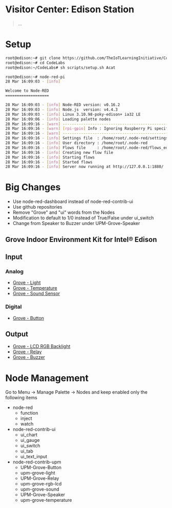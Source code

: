 # Visitor Center: Edison Station

> ...

# Setup

```sh
root@edison:~# git clone https://github.com/TheIoTLearningInitiative/CodeLabs.git
root@edison:~# cd CodeLabs
root@edison:~/CodeLabs# sh scripts/setup.sh Acat
```

```sh
root@edison:~# node-red-pi
28 Mar 16:09:03 - [info]

Welcome to Node-RED
===================

28 Mar 16:09:03 - [info] Node-RED version: v0.16.2
28 Mar 16:09:03 - [info] Node.js  version: v4.4.3
28 Mar 16:09:03 - [info] Linux 3.10.98-poky-edison+ ia32 LE
28 Mar 16:09:06 - [info] Loading palette nodes
28 Mar 16:09:16 - [warn] ------------------------------------------------------
28 Mar 16:09:16 - [warn] [rpi-gpio] Info : Ignoring Raspberry Pi specific node
28 Mar 16:09:16 - [warn] ------------------------------------------------------
28 Mar 16:09:16 - [info] Settings file  : /home/root/.node-red/settings.js
28 Mar 16:09:16 - [info] User directory : /home/root/.node-red
28 Mar 16:09:16 - [info] Flows file     : /home/root/.node-red/flows_edison.json
28 Mar 16:09:16 - [info] Creating new flow file
28 Mar 16:09:16 - [info] Starting flows
28 Mar 16:09:16 - [info] Started flows
28 Mar 16:09:16 - [info] Server now running at http://127.0.0.1:1880/
```

# Big Changes

- Use node-red-dashboard instead of node-red-contrib-ui
- Use github repositories
- Remove "Grove" and "ui" words from the Nodes
- Modification to default to 1/0 instead of True/False under ui_switch
- Change from Speaker to Buzzer under UPM-Grove-Speaker

## Grove Indoor Environment Kit for Intel® Edison

## Input

### Analog

- [Grove - Light](https://www.seeedstudio.com/Grove-Light-Sensor-p-746.html)
- [Grove - Temperature](http://wiki.seeed.cc/Grove-Temperature_Sensor_V1.2/)
- [Grove - Sound Sensor](http://wiki.seeed.cc/Grove-Sound_Sensor/)

### Digital

- [Grove - Button](https://www.seeedstudio.com/Grove-Button%28P%29-p-1243.html)

## Output

- [Grove - LCD RGB Backlight](https://www.seeedstudio.com/Grove-LCD-RGB-Backlight-p-1643.html)
- [Grove - Relay](https://www.seeedstudio.com/Grove-Relay-p-769.html)
- [Grove - Buzzer](https://www.seeedstudio.com/Grove-Buzzer-p-768.html)

# Node Management

Go to Menu -> Manage Palette -> Nodes and keep enabled only the following items

- node-red
  - function
  - inject
  - watch
- node-red-contrib-ui
  - ui_chart
  - ui_gauge
  - ui_switch
  - ui_tab
  - ui_text_input
- node-red-contrib-upm
  - UPM-Grove-Button
  - upm-grove-light
  - UPM-Grove-Relay
  - upm-grove-rgb-lcd
  - upm-grove-sound
  - UPM-Grove-Speaker
  - upm-grove-temperature
